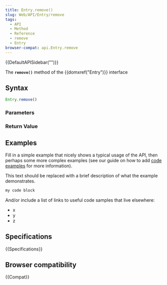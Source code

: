 ```yaml
---
title: Entry.remove()
slug: Web/API/Entry/remove
tags:
  - API
  - Method
  - Reference
  - remove
  - Entry
browser-compat: api.Entry.remove
---
```

{{DefaultAPISidebar("")}}

The **`remove()`** method of the {{domxref("Entry")}} interface 

## Syntax

```js
Entry.remove()
```

### Parameters



### Return Value



## Examples

Fill in a simple example that nicely shows a typical usage of the API, then perhaps some more complex examples (see our guide on how to add [code examples](/en-US/docs/MDN/Contribute/Structures/Code_examples) for more information).

This text should be replaced with a brief description of what the example demonstrates.

```js
my code block
```

And/or include a list of links to useful code samples that live elsewhere:

*   x
*   y
*   z

## Specifications

{{Specifications}}

## Browser compatibility

{{Compat}}

